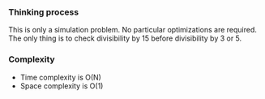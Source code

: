 ### Thinking process

This is only a simulation problem. No particular optimizations are required.
The only thing is to check divisibility by 15 before divisibility by 3 or 5.

### Complexity

* Time complexity is O(N)
* Space complexity is O(1)

